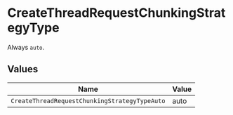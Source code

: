 # CreateThreadRequestChunkingStrategyType

Always `auto`.


## Values

| Name                                          | Value                                         |
| --------------------------------------------- | --------------------------------------------- |
| `CreateThreadRequestChunkingStrategyTypeAuto` | auto                                          |